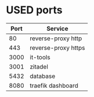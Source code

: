 # USED ports

| Port | Service             |
|------|---------------------|
| 80   | reverse-proxy http  |
| 443  | reverse-proxy https |
| 3000 | it-tools            |
| 3001 | zitadel             |
| 5432 | database            |
| 8080 | traefik dashboard   |
